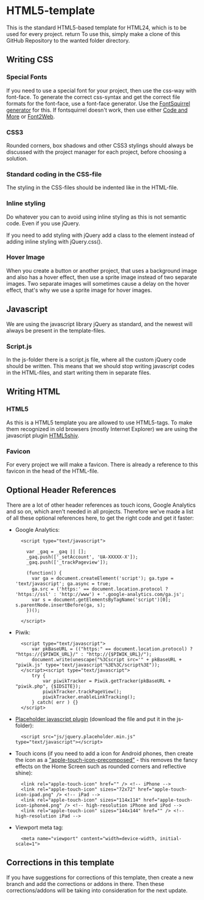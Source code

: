 HTML5-template
==============

This is the standard HTML5-based template for HTML24, which is to be used for every project.  return
To use this, simply make a clone of this GitHub Repository to the wanted folder directory. 


Writing CSS
-----------

### Special Fonts

If you need to use a special font for your project, then use the css-way with font-face. To generate the correct css-syntax and get the correct file formats for the font-face, use a font-face generator. Use the [FontSquirrel generator](fontsquirrel.com/fontface/generator) for this. If fontsquirrel doesn't work, then use either [Code and More](http://fontface.codeandmore.com/index.php) or [Font2Web](http://www.font2web.com/).


### CSS3

Rounded corners, box shadows and other CSS3 stylings should always be discussed with the project manager for each project, before choosing a solution.


### Standard coding in the CSS-file

The styling in the CSS-files should be indented like in the HTML-file. 


### Inline styling

Do whatever you can to avoid using inline styling as this is not semantic code. Even if you use jQuery.

If you need to add styling with jQuery add a class to the element instead of adding inline styling with jQuery.css(). 


### Hover Image

When you create a button or another project, that uses a background image and also has a hover effect, then use a sprite image instead of two separate images. Two separate images will sometimes cause a delay on the hover effect, that's why we use a sprite image for hover images.


Javascript
----------

We are using the javascript library jQuery as standard, and the newest will always be present in the template-files.

### Script.js

In the js-folder there is a script.js file, where all the custom jQuery code should be written. This means that we should stop writing javascript codes in the HTML-files, and start writing them in separate files.


Writing HTML
------------

### HTML5

As this is a HTML5 template you are allowed to use HTML5-tags. To make them recognized in old browsers (mostly Internet Explorer) we are using the javascript plugin [HTML5shiv](https://github.com/aFarkas/html5shiv). 


### Favicon

For every project we will make a favicon. There is already a reference to this favicon in the head of the HTML-file.


Optional Header References
--------------------------

There are a lot of other header references as touch icons, Google Analytics and so on, which aren't needed in all projects. Therefore we've made a list of all these optional references here, to get the right code and get it faster:

- Google Analytics:

		<script type="text/javascript">

		  var _gaq = _gaq || [];
		  _gaq.push(['_setAccount', 'UA-XXXXX-X']);
		  _gaq.push(['_trackPageview']);

		  (function() {
		    var ga = document.createElement('script'); ga.type = 'text/javascript'; ga.async = true;
		    ga.src = ('https:' == document.location.protocol ? 'https://ssl' : 'http://www') + '.google-analytics.com/ga.js';
		    var s = document.getElementsByTagName('script')[0]; s.parentNode.insertBefore(ga, s);
		  })();

		</script>
- Piwik:

		<script type="text/javascript">
			var pkBaseURL = (("https:" == document.location.protocol) ? "https://{$PIWIK_URL}/" : "http://{$PIWIK_URL}/");
			document.write(unescape("%3Cscript src='" + pkBaseURL + "piwik.js' type='text/javascript'%3E%3C/script%3E"));
		</script><script type="text/javascript">
			try {
				var piwikTracker = Piwik.getTracker(pkBaseURL + "piwik.php", {$IDSITE});
				piwikTracker.trackPageView();
				piwikTracker.enableLinkTracking();
			} catch( err ) {}
		</script>
		
- [Placeholder javascript plugin](https://github.com/danielstocks/jQuery-Placeholder) (download the file and put it in the js-folder):

		<script src="js/jquery.placeholder.min.js" type="text/javascript"></script>

- Touch icons (if you need to add a icon for Android phones, then create the icon as a ["apple-touch-icon-precomposed"](http://mathiasbynens.be/notes/touch-icons) - this removes the fancy effects on the Home Screen such as rounded corners and reflective shine):

		<link rel="apple-touch-icon" href="" /> <!-- iPhone -->
		<link rel="apple-touch-icon" sizes="72x72" href="apple-touch-icon-ipad.png" /> <!-- iPad -->
		<link rel="apple-touch-icon" sizes="114x114" href="apple-touch-icon-iphone4.png" /> <!-- high-resolution iPhone and iPod -->
		<link rel="apple-touch-icon" sizes="144x144" href="" /> <!-- high-resolution iPad -->
		
- Viewport meta tag:

		<meta name="viewport" content="width=device-width, initial-scale=1">


Corrections in this template
----------------------------

If you have suggestions for corrections of this template, then create a new branch and add the corrections or addons in there. Then these corrections/addons will be taking into consideration for the next update.